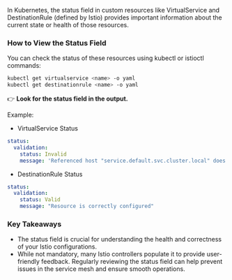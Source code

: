 In Kubernetes, the status field in custom resources like VirtualService and DestinationRule (defined by Istio) provides important information 
about the current state or health of those resources.

### How to View the Status Field
You can check the status of these resources using kubectl or istioctl commands:

```bash
kubectl get virtualservice <name> -o yaml
kubectl get destinationrule <name> -o yaml
```
👉 **Look for the status field in the output.**

Example:

- VirtualService Status

```yaml
status:
  validation:
    status: Invalid
    message: 'Referenced host "service.default.svc.cluster.local" does not exist'
```
- DestinationRule Status

```yaml
status:
  validation:
    status: Valid
    message: "Resource is correctly configured"
```

### Key Takeaways
- The status field is crucial for understanding the health and correctness of your Istio configurations.
- While not mandatory, many Istio controllers populate it to provide user-friendly feedback.
Regularly reviewing the status field can help prevent issues in the service mesh and ensure smooth operations.
